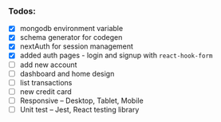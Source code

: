 ### Todos:

- [x] mongodb environment variable
- [x] schema generator for codegen
- [x] nextAuth for session management
- [x] added auth pages - login and signup with `react-hook-form`
- [ ] add new account
- [ ] dashboard and home design
- [ ] list transactions
- [ ] new credit card
- [ ] Responsive – Desktop, Tablet, Mobile
- [ ] Unit test – Jest, React testing library
